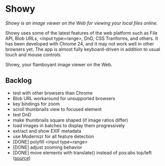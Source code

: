 # Showy

*Showy is an image viewer on the Web for viewing your local files online.*

Showy uses some of the latest features of the web platform such as File API,
Blob URLs, &lt;input type=range&gt;, DnD, CSS Tranforms, and others. It has been
developed with Chrome 24, and it may not work well in other browsers yet. The
app is almost fully keyboard-driven in addition to usual touch and mouse
controls.

Showy, your flamboyant image viewer on the Web.

## Backlog

* test with other browsers than Chrome
* Blob URL workaround for unsupported browsers
* key bindings for zoom
* scroll thumbnails view to focused element
* test DnD
* make thumbnails square shaped (if image ratios differ)
* load images in batches to display them progressively
* extract and show EXIF metadata
* use Modernizr for all feature detection
* [DONE] polyfill &lt;input type=range&gt;
* [DONE] adjust zooming behavior
* [DONE] move elements with translate() instead of pos:abs top/left ([source](http://paulirish.com/2012/why-moving-elements-with-translate-is-better-than-posabs-topleft/))